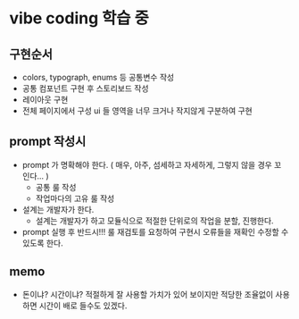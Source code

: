 # vibe coding 학습 중

## 구현순서

- colors, typograph, enums 등 공통변수 작성
- 공통 컴포넌트 구현 후 스토리보드 작성
- 레이아웃 구현
- 전체 페이지에서 구성 ui 들 영역을 너무 크거나 작지않게 구분하여 구현

## prompt 작성시

- prompt 가 명확해야 한다. ( 매우, 아주, 섬세하고 자세하게, 그렇지 않을 경우 꼬
  인다... )
  - 공통 룰 작성
  - 작업마다의 고유 룰 작성
- 설계는 개발자가 한다.
  - 설계는 개발자가 하고 모듈식으로 적절한 단위로의 작업을 분할, 진행한다.
- prompt 실행 후 반드시!!! 룰 재검토를 요청하여 구현시 오류들을 재확인 수정할 수
  있도록 한다.

## memo

- 돈이냐? 시간이냐? 적절하게 잘 사용할 가치가 있어 보이지만 적당한 조율없이 사용
  하면 시간이 배로 들수도 있겠다.
